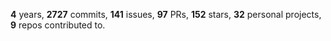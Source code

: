 **4** years, **2727** commits, **141** issues, **97** PRs, **152** stars, **32** personal projects, **9** repos contributed to.
